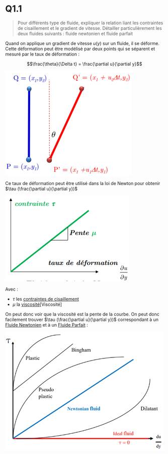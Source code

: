 
# Q1.1
> Pour différents type de fluide, expliquer la relation liant les contraintes de cisaillement et le gradient de vitesse. Détailler particulièrement les deux fluides suivants : fluide newtonien et fluide parfait

Quand on applique un gradient de vitesse $u(y)$ sur un fluide, il se déforme. Cette déformation peut être modélisé par deux points qui se séparent et mesuré par le taux de déformation :

$$\frac{\theta}{\Delta t} = \frac{\partial u}{\partial y}$$

![](attachments/Pasted%20image%2020230518082307.png)

Ce taux de déformation peut être utilisé dans la loi de Newton pour obtenir $\tau (\frac{\partial u}{\partial y})$

![](attachments/Pasted%20image%2020230518085222.png)

Avec :
- $\tau$ les [contraintes de cisaillement](../Notion/Cisaillement.md)
- $\mu$ la [viscosité](../Notion/Viscosité.md)[Viscosité]

On peut donc voir que la viscosité est la pente de la courbe. On peut donc facilement trouver $\tau (\frac{\partial u}{\partial y})$ correspondant à un [Fluide Newtonien](../Notion/Fluide%20Newtonien.md) et à un [Fluide Parfait](../Notion/Fluide%20Parfait.md) :

![](attachments/Pasted%20image%2020230518090200.png)